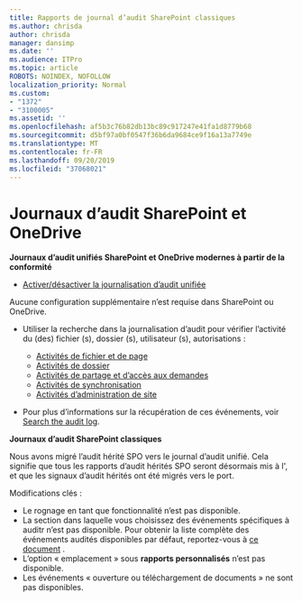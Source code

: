 ```yaml
---
title: Rapports de journal d’audit SharePoint classiques
ms.author: chrisda
author: chrisda
manager: dansimp
ms.date: ''
ms.audience: ITPro
ms.topic: article
ROBOTS: NOINDEX, NOFOLLOW
localization_priority: Normal
ms.custom:
- "1372"
- "3100005"
ms.assetid: ''
ms.openlocfilehash: af5b3c76b82db13bc89c917247e41fa1d8779b68
ms.sourcegitcommit: d5bf97a0bf0547f36b6da9684ce9f16a13a7749e
ms.translationtype: MT
ms.contentlocale: fr-FR
ms.lasthandoff: 09/20/2019
ms.locfileid: "37068021"
---
```

# <a name="sharepoint-and-onedrive-audit-logs"></a>Journaux d’audit SharePoint et OneDrive

**Journaux d’audit unifiés SharePoint et OneDrive modernes à partir de la conformité**

- [Activer/désactiver la journalisation d’audit unifiée](https://docs.microsoft.com/office365/securitycompliance/turn-audit-log-search-on-or-off) 

Aucune configuration supplémentaire n’est requise dans SharePoint ou OneDrive.

- Utiliser la recherche dans la journalisation d’audit pour vérifier l’activité du (des) fichier (s), dossier (s), utilisateur (s), autorisations :

    - [Activités de fichier et de page](https://docs.microsoft.com/office365/securitycompliance/search-the-audit-log-in-security-and-compliance)
    - [Activités de dossier](https://docs.microsoft.com/office365/securitycompliance/search-the-audit-log-in-security-and-compliance#folder-activities)
    - [Activités de partage et d’accès aux demandes](https://docs.microsoft.com/office365/securitycompliance/search-the-audit-log-in-security-and-compliance#sharing-and-access-request-activities)
    - [Activités de synchronisation](https://docs.microsoft.com/office365/securitycompliance/search-the-audit-log-in-security-and-compliance#synchronization-activities)
    - [Activités d’administration de site](https://docs.microsoft.com/office365/securitycompliance/search-the-audit-log-in-security-and-compliance#site-administration-activities)
- Pour plus d’informations sur la récupération de ces événements, voir [Search the audit log](https://docs.microsoft.com/office365/securitycompliance/search-the-audit-log-in-security-and-compliance#search-the-audit-log).

**Journaux d’audit SharePoint classiques**

Nous avons migré l’audit hérité SPO vers le journal d’audit unifié. Cela signifie que tous les rapports d’audit hérités SPO seront désormais mis à l', et que les signaux d’audit hérités ont été migrés vers le port.

Modifications clés :

- Le rognage en tant que fonctionnalité n’est pas disponible.
- La section dans laquelle vous choisissez des événements spécifiques à auditr n’est pas disponible. Pour obtenir la liste complète des événements audités disponibles par défaut, reportez-vous à [ce document](https://docs.microsoft.com/office365/securitycompliance/search-the-audit-log-in-security-and-compliance) .
- L’option « emplacement » sous **rapports personnalisés** n’est pas disponible. 
- Les événements « ouverture ou téléchargement de documents » ne sont pas disponibles. 

